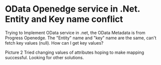 
# OData Openedge service in .Net. Entity and Key name conflict

Trying to Implement OData service in .net, the OData Metadata is from Progress Openedge. The "Entity" name and "key" name are the same, can't fetch key values (null).
How can I get key values?

Picture 2
Tried changing values of attributes hoping to make mapping successful. Looking for other solutions.

        